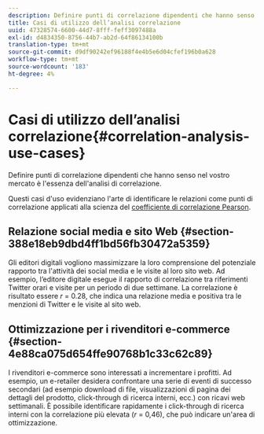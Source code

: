 ```yaml
---
description: Definire punti di correlazione dipendenti che hanno senso nel vostro mercato è l'essenza dell'analisi di correlazione.
title: Casi di utilizzo dell’analisi correlazione
uuid: 47328574-6600-44d7-8fff-feff3097488a
exl-id: d4834350-8756-44b7-ab2d-64f86134100b
translation-type: tm+mt
source-git-commit: d9df90242ef96188f4e4b5e6d04cfef196b0a628
workflow-type: tm+mt
source-wordcount: '183'
ht-degree: 4%

---
```


# Casi di utilizzo dell’analisi correlazione{#correlation-analysis-use-cases}

Definire punti di correlazione dipendenti che hanno senso nel vostro mercato è l&#39;essenza dell&#39;analisi di correlazione.

Questi casi d&#39;uso evidenziano l&#39;arte di identificare le relazioni come punti di correlazione applicati alla scienza del [coefficiente di correlazione Pearson](../../../../home/c-get-started/c-analysis-vis/c-correlation-analysis/c-correlation-pearsons.md#concept-5996cb8c89fd4df5b47b7318e7a1d29c).

## Relazione social media e sito Web {#section-388e18eb9dbd4ff1bd56fb30472a5359}

Gli editori digitali vogliono massimizzare la loro comprensione del potenziale rapporto tra l&#39;attività dei social media e le visite al loro sito web. Ad esempio, l’editore digitale esegue il rapporto di correlazione tra riferimenti Twitter orari e visite per un periodo di due settimane. La correlazione è risultato essere *r* = 0.28, che indica una relazione media e positiva tra le menzioni di Twitter e le visite al sito web.

## Ottimizzazione per i rivenditori e-commerce {#section-4e88ca075d654ffe90768b1c33c62c89}

I rivenditori e-commerce sono interessati a incrementare i profitti. Ad esempio, un e-retailer desidera confrontare una serie di eventi di successo secondari (ad esempio download di file, visualizzazioni di pagina dei dettagli del prodotto, click-through di ricerca interni, ecc.) con ricavi web settimanali. È possibile identificare rapidamente i click-through di ricerca interni con la correlazione più elevata (*r* = 0,46), che può indicare un&#39;area di ottimizzazione.
